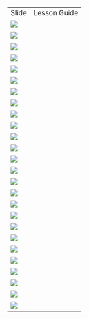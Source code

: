 <html><head><title>Slides and Notes</title></head><body><table><tr><td>Slide</td><td>Lesson Guide</td></tr><tr><td><img src="https://jamjamgobambam.github.io/curriculum-drafts/1mP5UFgh1I6po_enlzpo9EMdK4r2LpBHXDt2pQMNxakA/slide0.png"></td><td><br /></td></tr><tr><td><img src="https://jamjamgobambam.github.io/curriculum-drafts/1mP5UFgh1I6po_enlzpo9EMdK4r2LpBHXDt2pQMNxakA/slide1.png"></td><td><br /></td></tr><tr><td><img src="https://jamjamgobambam.github.io/curriculum-drafts/1mP5UFgh1I6po_enlzpo9EMdK4r2LpBHXDt2pQMNxakA/slide2.png"></td><td><br /></td></tr><tr><td><img src="https://jamjamgobambam.github.io/curriculum-drafts/1mP5UFgh1I6po_enlzpo9EMdK4r2LpBHXDt2pQMNxakA/slide3.png"></td><td><br /></td></tr><tr><td><img src="https://jamjamgobambam.github.io/curriculum-drafts/1mP5UFgh1I6po_enlzpo9EMdK4r2LpBHXDt2pQMNxakA/slide4.png"></td><td><br /></td></tr><tr><td><img src="https://jamjamgobambam.github.io/curriculum-drafts/1mP5UFgh1I6po_enlzpo9EMdK4r2LpBHXDt2pQMNxakA/slide5.png"></td><td><br /></td></tr><tr><td><img src="https://jamjamgobambam.github.io/curriculum-drafts/1mP5UFgh1I6po_enlzpo9EMdK4r2LpBHXDt2pQMNxakA/slide6.png"></td><td><br /></td></tr><tr><td><img src="https://jamjamgobambam.github.io/curriculum-drafts/1mP5UFgh1I6po_enlzpo9EMdK4r2LpBHXDt2pQMNxakA/slide7.png"></td><td><br /></td></tr><tr><td><img src="https://jamjamgobambam.github.io/curriculum-drafts/1mP5UFgh1I6po_enlzpo9EMdK4r2LpBHXDt2pQMNxakA/slide8.png"></td><td><br /></td></tr><tr><td><img src="https://jamjamgobambam.github.io/curriculum-drafts/1mP5UFgh1I6po_enlzpo9EMdK4r2LpBHXDt2pQMNxakA/slide9.png"></td><td><br /></td></tr><tr><td><img src="https://jamjamgobambam.github.io/curriculum-drafts/1mP5UFgh1I6po_enlzpo9EMdK4r2LpBHXDt2pQMNxakA/slide10.png"></td><td><br /></td></tr><tr><td><img src="https://jamjamgobambam.github.io/curriculum-drafts/1mP5UFgh1I6po_enlzpo9EMdK4r2LpBHXDt2pQMNxakA/slide11.png"></td><td><br /></td></tr><tr><td><img src="https://jamjamgobambam.github.io/curriculum-drafts/1mP5UFgh1I6po_enlzpo9EMdK4r2LpBHXDt2pQMNxakA/slide12.png"></td><td><br /></td></tr><tr><td><img src="https://jamjamgobambam.github.io/curriculum-drafts/1mP5UFgh1I6po_enlzpo9EMdK4r2LpBHXDt2pQMNxakA/slide13.png"></td><td><br /></td></tr><tr><td><img src="https://jamjamgobambam.github.io/curriculum-drafts/1mP5UFgh1I6po_enlzpo9EMdK4r2LpBHXDt2pQMNxakA/slide14.png"></td><td><br /></td></tr><tr><td><img src="https://jamjamgobambam.github.io/curriculum-drafts/1mP5UFgh1I6po_enlzpo9EMdK4r2LpBHXDt2pQMNxakA/slide15.png"></td><td><br /></td></tr><tr><td><img src="https://jamjamgobambam.github.io/curriculum-drafts/1mP5UFgh1I6po_enlzpo9EMdK4r2LpBHXDt2pQMNxakA/slide16.png"></td><td><br /></td></tr><tr><td><img src="https://jamjamgobambam.github.io/curriculum-drafts/1mP5UFgh1I6po_enlzpo9EMdK4r2LpBHXDt2pQMNxakA/slide17.png"></td><td><br /></td></tr><tr><td><img src="https://jamjamgobambam.github.io/curriculum-drafts/1mP5UFgh1I6po_enlzpo9EMdK4r2LpBHXDt2pQMNxakA/slide18.png"></td><td><br /></td></tr><tr><td><img src="https://jamjamgobambam.github.io/curriculum-drafts/1mP5UFgh1I6po_enlzpo9EMdK4r2LpBHXDt2pQMNxakA/slide19.png"></td><td><br /></td></tr><tr><td><img src="https://jamjamgobambam.github.io/curriculum-drafts/1mP5UFgh1I6po_enlzpo9EMdK4r2LpBHXDt2pQMNxakA/slide20.png"></td><td><br /></td></tr><tr><td><img src="https://jamjamgobambam.github.io/curriculum-drafts/1mP5UFgh1I6po_enlzpo9EMdK4r2LpBHXDt2pQMNxakA/slide21.png"></td><td><br /></td></tr><tr><td><img src="https://jamjamgobambam.github.io/curriculum-drafts/1mP5UFgh1I6po_enlzpo9EMdK4r2LpBHXDt2pQMNxakA/slide22.png"></td><td><br /></td></tr><tr><td><img src="https://jamjamgobambam.github.io/curriculum-drafts/1mP5UFgh1I6po_enlzpo9EMdK4r2LpBHXDt2pQMNxakA/slide23.png"></td><td><br /></td></tr><tr><td><img src="https://jamjamgobambam.github.io/curriculum-drafts/1mP5UFgh1I6po_enlzpo9EMdK4r2LpBHXDt2pQMNxakA/slide24.png"></td><td><br /></td></tr><tr><td><img src="https://jamjamgobambam.github.io/curriculum-drafts/1mP5UFgh1I6po_enlzpo9EMdK4r2LpBHXDt2pQMNxakA/slide25.png"></td><td><br /></td></tr></table></body></html>